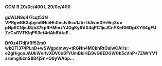 #### GCM R 20/0c/400 L 20/0c/400
**gcWLN9q4/7cqt53N**<br/>**VPRgwBB3qbym6Hi5Hh0mJvIEcc1J5+tkAvm0Hr6njXc=**<br/>**pNpSCNjeJ8/o37kpRHMmzYJOgKy9VX4qPC1jcJCnFXef06DpiXY64gFUZzCsGVTKlqPS3et4dAbRVtaS...**<br/><br/>
**DfOz417djVRf52m0**<br/>**wkQTl374PLnD+wSWgpdmwy+tRGNn4MCkhRtOuIwCAHs=**<br/>**e2gHigqoJAUkWvifvXOV0o6fYUmBkiHEi9vG8EDGW0b5cVnP+7ZWrYV1arbmgI6znS8B4jSn+Q0yWAbp...**